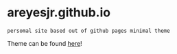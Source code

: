 # areyesjr.github.io

``` persomal site based out of github pages minimal theme ```

Theme can be found [here](https://github.com/pages-themes/minimal)!
